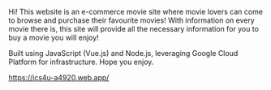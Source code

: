 Hi! This website is an e-commerce movie site where movie lovers can come to browse and purchase their favourite movies! With information on every movie there is, this site will provide all the necessary information for you to buy a movie you will enjoy!

Built using JavaScript (Vue.js) and Node.js, leveraging Google Cloud Platform for infrastructure. Hope you enjoy.

https://ics4u-a4920.web.app/

